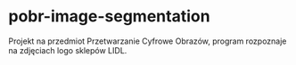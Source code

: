 # pobr-image-segmentation
Projekt na przedmiot Przetwarzanie Cyfrowe Obrazów, program rozpoznaje na zdjęciach logo sklepów LIDL.
